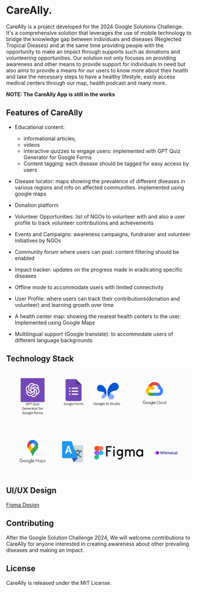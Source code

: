 # CareAlly.
CareAlly is a project developed for the 2024 Google Solutions Challenge. It's a comprehensive solution that leverages the use of mobile technology 
to bridge the knowledge gap between individuals and diseases (Neglected Tropical Dieases) and at the same time providing people with the opportunity to make an impact through supports such as 
donations and volunteering opportunities. Our solution not only focuses on providing awareness and other means to provide support for individuals in need but also aims to provide a means for our users to know more about their health and take the necessary steps to have a healthy lifestyle, easly access medical centers through our map, health podcast and many more.


**NOTE: The CareAlly App is still in the works**
## Features of CareAlly

* Educational content:
  - informational articles,
  - videos
  - interactive quizzes to engage users: implemented with GPT Quiz Generator for Google Forms
  - Content tagging: each disease should be tagged for easy access by users 

* Disease locator: maps showing the prevalence of different diseases in various regions and info on affected communities. implemented using google maps

* Donation platform

* Volunteer Opportunities: list of NGOs to volunteer with and also a user profile to track volunteer contributions and achievements

* Events and Campaigns: awareness campaigns, fundraiser and volunteer initiatives by NGOs

* Community forum where users can post: content filtering should be enabled 

* Impact tracker: updates on the progress made in eradicating specific diseases

* Offline mode to accommodate users with limited connectivity 

* User Profile: where users can track their contributions(donation and volunteer) and learning growth over time

* A health center map: showing the nearest health centers to the user. Implemented using Google Maps

* Multilingual support (Google translate): to accommodate users of different language backgrounds




## Technology Stack
![Technology](https://github.com/Odeyiany2/CareAlly/blob/main/GPT%20Quiz%20Generator%20for%20Google%20forms%20(1).png)



## UI/UX Design
[Figma Design](https://www.figma.com/file/DGeDUmoSaTejTpSsVIklEM/CareAlly?type=design&node-id=0-1&mode=design&t=TcGMFflEjtgaqbGC-0)

## Contributing
After the Google Solution Challenge 2024, We will welcome contributions to CareAlly for anyone interested in creating awareness about other prevailing diseases and making an impact.

## License
CareAlly is released under the MIT License. 
